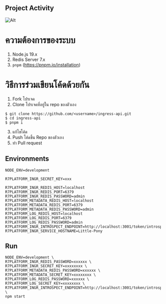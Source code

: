 ## Project Activity

![Alt](https://repobeats.axiom.co/api/embed/b22a4a0ea7d32d666f25f853cad1a8cff26d9d81.svg "Repobeats analytics image")

# ความต้องการของระบบ
1. Node.js 19.x
2. Redis Server 7.x
3. `pnpm` (https://pnpm.io/installation)

# วิธีการร่วมเขียนโค้ดด้วยกัน

1. Fork โปรเจค
2. Clone โปรเจคที่อยู่ใน repo ของตัวเอง 

```shell
$ git clone https://github.com/<username>/ingress-api.git
$ cd ingress-api
$ pnpm i
```
3. แก้ไขโค้ด
4. Push โค้ดขึ้น Repo ของตัวเอง
5. ทำ Pull request

## Environments

```env
NODE_ENV=development

R7PLATFORM_INGR_SECRET_KEY=xxx

R7PLATFORM_INGR_REDIS_HOST=localhost
R7PLATFORM_INGR_REDIS_PORT=6379
R7PLATFORM_INGR_REDIS_PASSWORD=admin
R7PLATFORM_METADATA_REDIS_HOST=localhost
R7PLATFORM_METADATA_REDIS_PORT=6379
R7PLATFORM_METADATA_REDIS_PASSWORD=admin
R7PLATFORM_LOG_REDIS_HOST=localhost
R7PLATFORM_LOG_REDIS_PORT=6379
R7PLATFORM_LOG_REDIS_PASSWORD=admin
R7PLATFORM_INGR_INTROSPECT_ENDPOINT=http://localhost:3001/token/introspect
R7PLATFORM_INGR_SERVICE_HOSTNAME=Little-Pony
```

## Run

```
NODE_ENV=development \
R7PLATFORM_INGR_REDIS_PASSWORD=xxxxxx \
R7PLATFORM_INGR_SECRET_KEY=xxxxxxxx \ 
R7PLATFORM_METADATA_REDIS_PASSWORD=xxxxxx \
R7PLATFORM_METADATA_SECRET_KEY=xxxxxxxx \ 
R7PLATFORM_LOG_REDIS_PASSWORD=xxxxxx \
R7PLATFORM_LOG_SECRET_KEY=xxxxxxxx \ 
R7PLATFORM_INGR_INTROSPECT_ENDPOINT=http://localhost:3001/token/introspect \
npm start
```
